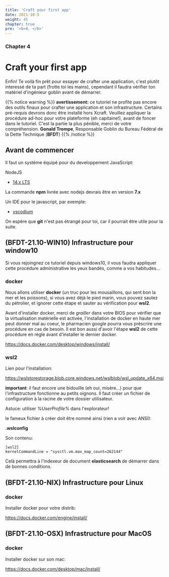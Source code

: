 ```yaml
---
title: 'Craft your first app'
date: 2021-10-5
weight: 45
chapter: true
pre: '<b>4. </b>'
---
```


### Chapter 4

# Craft your first app

Enfin! Te voilà fin prêt pour essayer de crafter une application, c'est plutôt
interessé de ta part (frotte toi les mains), cependant il faudra vérifier ton
matériel d'ingénieur goblin avant de démarrer.

{{% notice warning %}} **avertissement:** ce tutoriel ne profite pas encore des
outils finaux pour crafter une application et son infrastructure. Certains
pré-requis devrons donc être installé hors Xcraft. Veuillez appliquer la
procédure ad-hoc pour votre plateforme (eh capitaine!), avant de foncer dans le
tutoriel. C'est la partie la plus pénible, merci de votre compréhension.
**Gonald Trompe**, Responsable Goblin du Bureau Fédéral de la Dette Technique
(**BFDT**) {{% /notice %}}

## Avant de commencer

Il faut un système équipé pour du developpement JavaScript:

NodeJS

- [14.x LTS](https://nodejs.org/en/download/)

La commande **npm** livrée avec nodejs devrais être en version **7.x**

Un IDE pour le javascript, par exemple:

- [vscodium](https://vscodium.com/)

On espère que **git** n'est pas étrangé pour toi, car il pourrait être utile
pour la suite.

## (BFDT-21.10-WIN10) Infrastructure pour window10

Si vous rejoingnez ce tutoriel depuis windows10, il vous faudra appliquer cette
procédure administrative les yeux bandés, comme a vos habitudes...

### docker

Nous allons utiliser **docker** (un truc pour les mousaillons, qui sent bon la
mer et les poissons), si vous avez déjà le pied marin, vous pouvez sautez du
pétrolier, et ignorer cette étape et sauter au vérification pour **wsl2**.

Avant d'installer docker, merci de _grailler_ dans votre BIOS pour vérifier que
la virtualisation matérielle est activée, l'installation de docker en haute mer
peut donner mal au coeur, le pharmacien google pourra vous préscrire une
procédure en cas de besoin. Il est bon aussi d'avoir l'étape **wsl2** de cette
procédure en régle avant d'installer le dernier docker.

https://docs.docker.com/desktop/windows/install/

### wsl2

Lien pour l'installation:

https://wslstorestorage.blob.core.windows.net/wslblob/wsl_update_x64.msi

**important**: il faut encore une bidouille (eh oui, misère...) pour que
l'infrastructure fonctionne au petits oignons. Il faut créer un fichier de
configuration à la racine de votre dossier utilisateur.

Astuce: utiliser _%UserProfile%_ dans l'explorateur!

le fameux fichier à créer doit être nommé ainsi (rien a voir avec ANSI):

**.wslconfig**

Son contenu:

```
[wsl2]
kernelCommandLine = "sysctl.vm.max_map_count=262144"
```

Celà permettra à l'indexeur de document **elasticsearch** de démarrer dans de
bonnes conditions.

## (BFDT-21.10-NIX) Infrastructure pour Linux

### docker

Installer docker pour votre distrib:

https://docs.docker.com/engine/install/

## (BFDT-21.10-OSX) Infrastructure pour MacOS

### docker

Installer docker sur son mac:

https://docs.docker.com/desktop/mac/install/
